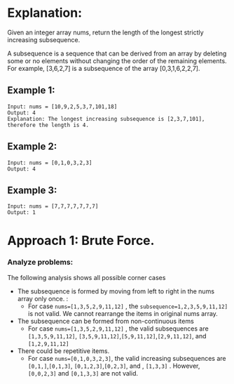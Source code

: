 # Explanation: 
Given an integer array nums, return the length of the longest strictly increasing subsequence.

A subsequence is a sequence that can be derived from an array by deleting some or no elements without changing the order of the remaining elements. For example, [3,6,2,7] is a subsequence of the array [0,3,1,6,2,2,7].

## Example 1: 
```
Input: nums = [10,9,2,5,3,7,101,18]
Output: 4
Explanation: The longest increasing subsequence is [2,3,7,101], therefore the length is 4.
```

## Example 2:
```
Input: nums = [0,1,0,3,2,3]
Output: 4
```

## Example 3:
```
Input: nums = [7,7,7,7,7,7,7]
Output: 1
```

# Approach 1: Brute Force.
### Analyze problems:
The following analysis shows all possible corner cases
* The subsequence is formed by moving from left to right in the nums array only once. :
  * For case `nums=[1,3,5,2,9,11,12]` ,  the `subsequence=1,2,3,5,9,11,12]` is not valid. We cannot rearrange the items in original nums array. 
* The subsequence can be formed from non-continuous items
  * For case `nums=[1,3,5,2,9,11,12]` , the valid subsequences are `[1,3,5,9,11,12]`, `[3,5,9,11,12]`,`[5,9,11,12]`,`[2,9,11,12]`, and `[1,2,9,11,12]`
* There could be repetitive items.
  * For case `nums=[0,1,0,3,2,3]`, the valid increasing subsequences are `[0,1,]`,`[0,1,3]`, `[0,1,2,3]`,`[0,2,3]`, and ,  `[1,3,3]` . However, `[0,0,2,3]` and `[0,1,3,3]` are not valid.